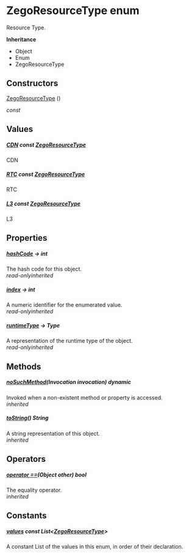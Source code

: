 


# ZegoResourceType enum







<p>Resource Type.</p>



**Inheritance**

- Object
- Enum
- ZegoResourceType






## Constructors

[ZegoResourceType](../zego_uikit_prebuilt_live_audio_room/ZegoResourceType/ZegoResourceType.md) ()

  _const_ 


## Values

##### [CDN](../zego_uikit_prebuilt_live_audio_room/ZegoResourceType.md) const [ZegoResourceType](../zego_uikit_prebuilt_live_audio_room/ZegoResourceType.md)



<p>CDN</p>  




##### [RTC](../zego_uikit_prebuilt_live_audio_room/ZegoResourceType.md) const [ZegoResourceType](../zego_uikit_prebuilt_live_audio_room/ZegoResourceType.md)



<p>RTC</p>  




##### [L3](../zego_uikit_prebuilt_live_audio_room/ZegoResourceType.md) const [ZegoResourceType](../zego_uikit_prebuilt_live_audio_room/ZegoResourceType.md)



<p>L3</p>  





## Properties

##### [hashCode](../zego_uikit_prebuilt_live_audio_room/ZegoResourceType/hashCode.md) &#8594; int



The hash code for this object.  
_<span class="feature">read-only</span><span class="feature">inherited</span>_



##### [index](../zego_uikit_prebuilt_live_audio_room/ZegoResourceType/index.md) &#8594; int



A numeric identifier for the enumerated value.  
_<span class="feature">read-only</span><span class="feature">inherited</span>_



##### [runtimeType](../zego_uikit_prebuilt_live_audio_room/ZegoResourceType/runtimeType.md) &#8594; Type



A representation of the runtime type of the object.  
_<span class="feature">read-only</span><span class="feature">inherited</span>_





## Methods

##### [noSuchMethod](../zego_uikit_prebuilt_live_audio_room/ZegoResourceType/noSuchMethod.md)(Invocation invocation) dynamic



Invoked when a non-existent method or property is accessed.  
_<span class="feature">inherited</span>_



##### [toString](../zego_uikit_prebuilt_live_audio_room/ZegoResourceType/toString.md)() String



A string representation of this object.  
_<span class="feature">inherited</span>_





## Operators

##### [operator ==](../zego_uikit_prebuilt_live_audio_room/ZegoResourceType/operator_equals.md)(Object other) bool



The equality operator.  
_<span class="feature">inherited</span>_










## Constants

##### [values](../zego_uikit_prebuilt_live_audio_room/ZegoResourceType/values-constant.md) const List&lt;[ZegoResourceType](../zego_uikit_prebuilt_live_audio_room/ZegoResourceType.md)>



A constant List of the values in this enum, in order of their declaration.  









